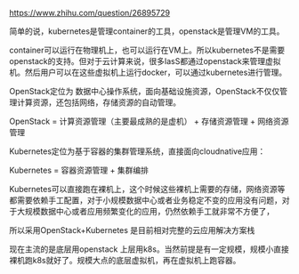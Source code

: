 
https://www.zhihu.com/question/26895729

简单的说，kubernetes是管理container的工具，openstack是管理VM的工具。

container可以运行在物理机上，也可以运行在VM上。所以kubernetes不是需要openstack的支持。但对于云计算来说，很多IasS都通过openstack来管理虚拟机。然后用户可以在这些虚拟机上运行docker，可以通过kubernetes进行管理。

<!-- ---- -->


OpenStack定位为 数据中心操作系统，面向基础设施资源，OpenStack不仅仅管理计算资源，还包括网络，存储资源的自动管理。

OpenStack = 计算资源管理（主要最成熟的是虚机） + 存储资源管理 + 网络资源管理

Kubernetes定位为基于容器的集群管理系统，直接面向cloudnative应用：

Kubernetes = 容器资源管理 + 集群编排

Kubernetes可以直接跑在裸机上，这个时候这些裸机上需要的存储，网络资源等都需要依赖手工配置，对于小规模数据中心或者业务稳定不变的应用没有问题，对于大规模数据中心或者应用频繁变化的应用，仍然依赖手工就非常不方便了，

所以采用OpenStack+Kubernetes 是目前相对完整的云应用解决方案栈

<!-- --- -->

现在主流的是底层用openstack 上层用k8s。当然前提是有一定规模，规模小直接裸机跑k8s就好了。规模大点的底层虚拟机，再在虚拟机上跑容器。